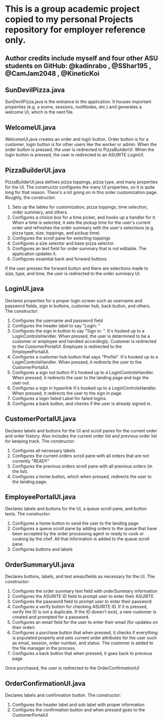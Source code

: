 # This is a group academic project copied to my personal Projects repository for employer reference only.
## Author credits include myself and four other ASU students on GitHub: @kadinrabo , @SShar195 , @CamJam2048 , @KineticKoi

## SunDevilPizza.java

SunDevilPizza.java is the entrance to the application. It houses important properties (e.g. a scene, sessions, rootNodes, etc.) and generates a welcome UI, which is the next file.

## WelcomeUI.java

WelcomeUI.java creates an order and login button. Order button is for a customer, login button is for other users like the worker or admin. When the order button is pressed, the user is redirected to PizzaBuilderUI. When the login button is pressed, the user is redirected to an ASURITE LoginUI.

## PizzaBuilderUI.java

PizzaBuilderUI.java defines pizza toppings, pizza type, and many properties for the UI. The constructor configures the many UI properties, so it is quite long for that reason. There's a lot going on in this order customization page. Roughly, the constructor:

1. Sets up the lables for customization, pizza toppings, time selection, order summary, and others.
2. Configures a choice box for a time picker, and hooks up a handler for it. When a time is selected, it sets the pickup time for the user's current order and refreshes the order summary with the user's selections (e.g. pizza type, size, toppings, and pickup time)
3. Configures the scroll pane for selecting toppings
4. Configures a size selector and base pizza selector.
5. Configures an text field for order summary that is not editable. The application updates it.
6. Configures essential back and forward buttons.

If the user presses the forward button and there are selections made to size, type, and time, the user is redirected to the order summary UI.

## LoginUI.java

Declares properties for a proper login screen such as username and password fields, sign in buttons, customer hub, back button, and others. The constructor:

1. Configures the username and password field
2. Configures the header label to say "Login: "
3. Configures the sign in button to say "Sign in: ". It's hooked up to a LoginControlsHandler.
   When pressed, the user is determined to be a customer or employee and handled accordingly. Customer is redirected to the CustomerPortalUI. Employee is redirected to the EmployeePortalUI.
4. Configures a customer hub button that says "Profile". It's hooked up to a LoginControlsHandler. When pressed, it redirects the user to the CustomerPortalUI.
5. Configures a sign out button It's hooked up to a LoginControlsHandler. When pressed, it redirects the user to the landing page and logs the user out.
6. Configures a sign in hyperlink It's hooked up to a LoginControlsHandler. When pressed, it redirects the user to the sign in page.
7. Configures a login failed Label for failed logins.
8. Configures a back button, and checks if the user is already signed in.

## CustomerPortalUI.java

Declares labels and buttons for the UI and scroll panes for the current order and order history. Also includes the current order list and previous order list for keeping track. The constructor:

1. Configures all necessary labels
2. Configures the current orders scroll pane with all orders that are not currently "READY"
3. Configures the previous orders scroll pane with all previous orders (in the list).
4. Configures a home button, which when pressed, redirects the user to the landing page.

## EmployeePortalUI.java

Declares labels and buttons for the UI, a queue scroll pane, and button texts. The constructor:

1. Configures a home button to send the user to the landing page
2. Configures a queue scroll pane by adding orders to the queue that have been accepted by the order processing agent or ready to cook or cooking by the chef. All that information is added to the queue scroll pane.
3. Configures buttons and labels

## OrderSummaryUI.java

Declares buttons, labels, and text areas/fields as necessary for the UI. The constructor:

1. Configures the order summary text field with orderSummary information
2. Configures the ASURITE ID field to prompt user to enter their ASURITE
3. Configures the password field to prompt user to enter their password
4. Configures a verify button for checking ASURITE ID. If it is pressed, verify the ID is not a duplicate. If the ID doesn't exist, a new customer is created and prompted for a password.
5. Configures an email field for the user to enter their email (for updates on their order)
6. Configures a purchase button that when pressed, it checks if everything is populated properly and sets current order attributes for the user such as email, session, order number, and status. The customer is added to the file manager in the process.
7. Configures a back button that when pressed, it goes back to previous page

Once purchased, the user is redirected to the OrderConfirmationUI

## OrderConfirmationUI.java

Declares labels and confirmation button. The constructor:

1. Configures the header label and sub label with proper information
2. Configures the confirmation button and when pressed goes to the CustomerPortalUI
